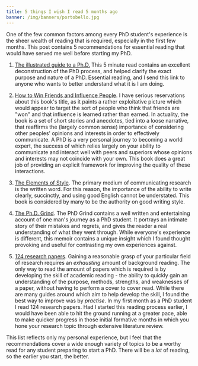 ```yaml
---
title: 5 things I wish I read 5 months ago
banner: /img/banners/portobello.jpg
---
```


One of the few common factors among every PhD student's experience is
the sheer wealth of reading that is required, especially in the first
few months. This post contains 5 recommendations for essential reading
that would have served me well before starting my PhD.

1. [The illustrated guide to a Ph.D.](http://matt.might.net/articles/phd-school-in-pictures/)
   This 5 minute read contains an excellent deconstruction of the PhD
   process, and helped clarify the exact purpose and nature of a
   PhD. Essential reading, and I send this link to anyone who wants to
   better understand what it is I am doing.

1. [How to Win Friends and Influence People](http://www.amazon.co.uk/dp/0091906814). I
   have serious reservations about this book's title, as it paints a
   rather exploitative picture which would appear to target the sort
   of people who think that friends are "won" and that influence is
   learned rather than earned. In actuality, the book is a set of
   short stories and anecdotes, tied into a loose narrative, that
   reaffirms the (largely common sense) importance of considering
   other peoples' opinions and interests in order to effectively
   communicate. A PhD is a very personal journey to becoming a world
   expert, the success of which relies largely on your ability to
   communicate and interact well with peers and superiors whose
   opinions and interests may not coincide with your own. This book
   does a great job of providing an explicit framework for improving
   the quality of these interactions.
1. [The Elements of Style](http://www.amazon.co.uk/dp/020530902X).
   The primary medium of communicating research is the written
   word. For this reason, the importance of the ability to write
   clearly, succinctly, and using good English cannot be
   understated. This book is considered by many to be the authority on
   good writing style.
1. [The Ph.D. Grind](http://pgbovine.net/PhD-memoir/pguo-PhD-grind.pdf). The
   PhD Grind contains a well written and entertaining account of one
   man's journey as a PhD student. It portrays an intimate story of
   their mistakes and regrets, and gives the reader a real
   understanding of what they went through. While everyone's
   experience is different, this memoir contains a unique insight
   which I found thought provoking and useful for contrasting my own
   experiences against.
1. [124 research papers](http://scholar.google.co.uk/). Gaining a
   reasonable grasp of your particular field of research requires an
   *exhausting* amount of background reading. The only way to read the
   amount of papers which is required is by developing the skill of
   academic reading - the ability to quickly gain an understanding of
   the purpose, methods, strengths, and weaknesses of a paper, without
   having to perform a cover to cover read. While there are many
   guides around which aim to help develop the skill, I found the best
   way to improve was by *practise*. In my first month as a PhD
   student I read 124 research papers. Had I started this reading
   process earlier, I would have been able to hit the ground running
   at a greater pace, able to make quicker progress in those initial
   formative months in which you hone your research topic through
   extensive literature review.

This list reflects only my personal experience, but I feel that the
recommendations cover a wide enough variety of topics to be a worthy
read for any student preparing to start a PhD. There will be a *lot*
of reading, so the earlier you start, the better.
